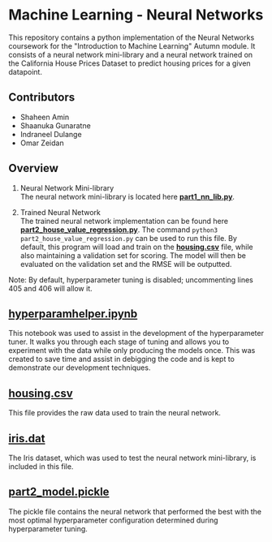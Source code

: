 Machine Learning - Neural Networks
===========================
This repository contains a python implementation of the Neural Networks coursework for the "Introduction to Machine Learning" Autumn module. It consists of a neural network mini-library and a neural network trained on the California House Prices Dataset to predict housing prices for a given datapoint.

Contributors
------------
- Shaheen Amin
- Shaanuka Gunaratne
- Indraneel Dulange
- Omar Zeidan 

Overview
--------
1. Neural Network Mini-library  
The neural network mini-library is located here [**part1_nn_lib.py**](part1_nn_lib.py).

2. Trained Neural Network  
The trained neural network implementation can be found here [**part2_house_value_regression.py**](part2_house_value_regression.py). The command `python3 part2_house_value_regression.py` can be used to run this file. By default, this program will load and train on the [**housing.csv**](housing.csv) file, while also maintaining a validation set for scoring. The model will then be evaluated on the validation set and the RMSE will be outputted.

Note: By default, hyperparameter tuning is disabled; uncommenting lines 405 and 406 will allow it.

[**hyperparamhelper.ipynb**](hyperparamhelper.ipynb)
----------
This notebook was used to assist in the development of the hyperparameter tuner. It walks you through each stage of tuning and allows you to experiment with the data while only producing the models once. This was created to save time and assist in debigging the code and is kept to demonstrate our development techniques.  

[**housing.csv**](housing.csv)
----------
This file provides the raw data used to train the neural network.

[**iris.dat**](iris.dat)
----------
The Iris dataset, which was used to test the neural network mini-library, is included in this file.

[**part2_model.pickle**](part2_model.pickle)
----------
The pickle file contains the neural network that performed the best with the most optimal hyperparameter configuration determined during hyperparameter tuning.
